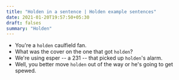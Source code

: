 ```yaml
---
title: "Holden in a sentence | Holden example sentences"
date: 2021-01-20T19:57:50+05:30
draft: falses
summary: "Holden"
---
```

- You're a `holden` caulfield fan.
- What was the cover on the one that got `holden`?
- We're using esper -- a 231 -- that picked up `holden`'s alarm.
- Well, you better move `holden` out of the way or he's going to get spewed.
                 
